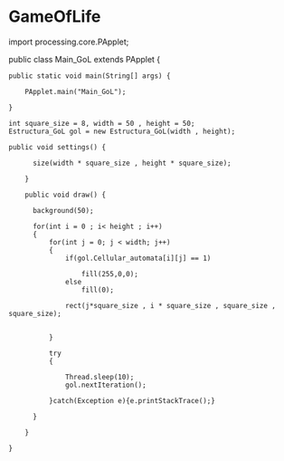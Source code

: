 # GameOfLife
import processing.core.PApplet;

public class Main_GoL extends PApplet {

	public static void main(String[] args) {
		
		PApplet.main("Main_GoL");
	
	}
	
	int square_size = 8, width = 50 , height = 50;
	Estructura_GoL gol = new Estructura_GoL(width , height);
	
	public void settings() {
		
		  size(width * square_size , height * square_size);
		  
		}

		public void draw() {
			
		  background(50);
		  
		  for(int i = 0 ; i< height ; i++)
		  {
			  for(int j = 0; j < width; j++)
			  {
				  if(gol.Cellular_automata[i][j] == 1)
				  
					  fill(255,0,0);
				  else
					  fill(0);
				  
				  rect(j*square_size , i * square_size , square_size , square_size);
				  
				  
			  }
				  
			  try
			  {
				  
				  Thread.sleep(10);
				  gol.nextIteration();
				  
			  }catch(Exception e){e.printStackTrace();}
			 
		  }
		  
		}
	
	}
